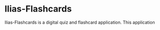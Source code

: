 Ilias-Flashcards
==========

Ilias-Flashcards is a digital quiz and flashcard application.  This application 
